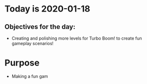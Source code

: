 # Today is 2020-01-18

## Objectives for the day:

- Creating and polishing more levels for Turbo Boom! to create fun gameplay scenarios!

# Purpose

- Making a fun gam
